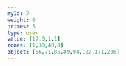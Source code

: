 ```yaml
---
myId: 7
weight: 6
primes: 5
type: user
value: [17,0,1,1]
zones: [1,30,40,0]
object: [56,71,85,89,94,102,171,206]
---
```

